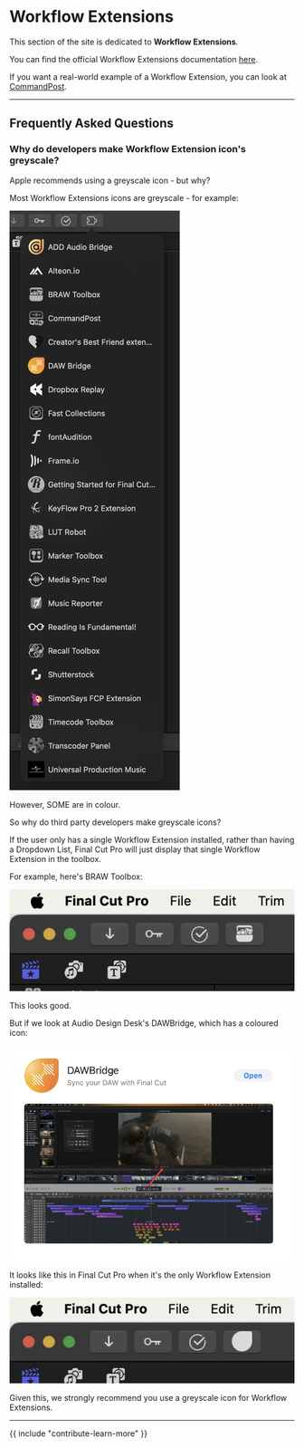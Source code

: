 # Workflow Extensions

This section of the site is dedicated to **Workflow Extensions**.

You can find the official Workflow Extensions documentation [here](https://developer.apple.com/documentation/professional_video_applications/workflow_extensions?language=objc).

If you want a real-world example of a Workflow Extension, you can look at [CommandPost](https://github.com/CommandPost/CommandPost-App/tree/master/CommandPost%20Workflow%20Extension).

---

## Frequently Asked Questions

### Why do developers make Workflow Extension icon's greyscale?

Apple recommends using a greyscale icon - but why?

Most Workflow Extensions icons are greyscale - for example:

![](/static/workflow-extensions-list.png)

However, SOME are in colour.

So why do third party developers make greyscale icons?

If the user only has a single Workflow Extension installed, rather than having a Dropdown List, Final Cut Pro will just display that single Workflow Extension in the toolbox.

For example, here's BRAW Toolbox:

![](/static/braw-toolbox-workflow-extension-icon.png)

This looks good.

But if we look at Audio Design Desk's DAWBridge, which has a coloured icon:

![](/static/dawbridge-workflow-extension-icon.png)

It looks like this in Final Cut Pro when it's the only Workflow Extension installed:

![](/static/dawbridge-bad-workflow-extension-icon.png)

Given this, we strongly recommend you use a greyscale icon for Workflow Extensions.

---

{{ include "contribute-learn-more" }}
